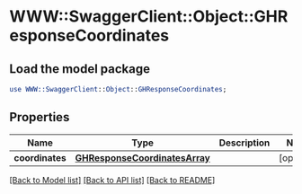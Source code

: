 # WWW::SwaggerClient::Object::GHResponseCoordinates

## Load the model package
```perl
use WWW::SwaggerClient::Object::GHResponseCoordinates;
```

## Properties
Name | Type | Description | Notes
------------ | ------------- | ------------- | -------------
**coordinates** | [**GHResponseCoordinatesArray**](GHResponseCoordinatesArray.md) |  | [optional] 

[[Back to Model list]](../README.md#documentation-for-models) [[Back to API list]](../README.md#documentation-for-api-endpoints) [[Back to README]](../README.md)


